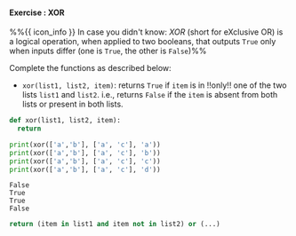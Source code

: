 #### Exercise : XOR

%%{{ icon_info }} In case you didn't know: _XOR_ (short for eXclusive OR) is a logical operation, when applied to two booleans, that outputs `True` only when inputs differ (one is `True`, the other is `False`)%%

Complete the functions as described below:
* `xor(list1, list2, item)`: returns `True` if `item` is in !!only!! one of the two lists `list1` and `list2`. i.e., returns `False` if the `item` is absent from both lists or present in both lists.

<include src="inputOutput.md" boilerplate>
<span id="input">

```python
def xor(list1, list2, item):
  return

print(xor(['a','b'], ['a', 'c'], 'a'))
print(xor(['a','b'], ['a', 'c'], 'b'))
print(xor(['a','b'], ['a', 'c'], 'c'))
print(xor(['a','b'], ['a', 'c'], 'd'))
```
</span>
<span id="output">

```
False
True
True
False
```
</span>
</include>


<panel type="seamless" header="%%:fas-battery-quarter: Partial solution%%">

```python
return (item in list1 and item not in list2) or (...)
```
</panel>